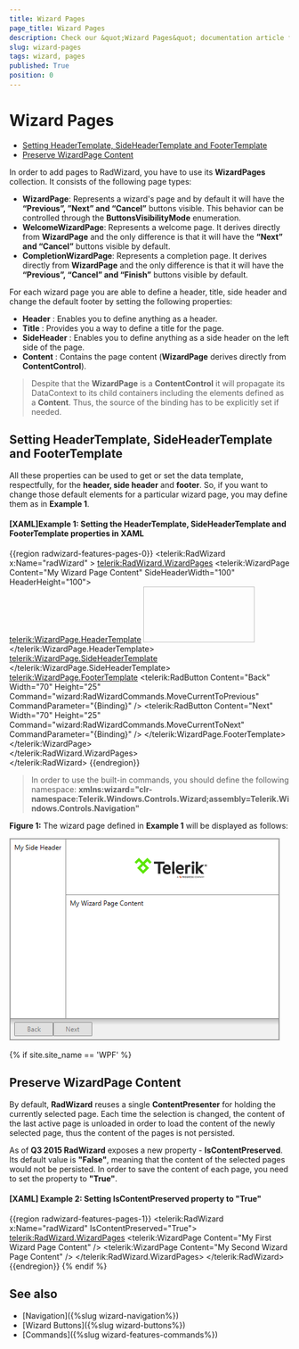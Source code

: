 ```yaml
---
title: Wizard Pages
page_title: Wizard Pages
description: Check our &quot;Wizard Pages&quot; documentation article for the RadWizard {{ site.framework_name }} control.
slug: wizard-pages
tags: wizard, pages
published: True
position: 0
---
```


# Wizard Pages

* [Setting HeaderTemplate, SideHeaderTemplate and FooterTemplate](#setting-headertemplate,-sideheadertemplate-and-footertemplate)
* [Preserve WizardPage Content](#preserve-wizardpage-content)

In order to add pages to RadWizard, you have to use its __WizardPages__ collection. It consists of the following page types:
* __WizardPage__: Represents a wizard's page and by default it will have the __“Previous”, ”Next” and “Cancel”__ buttons visible. This behavior can be controlled through the __ButtonsVisibilityMode__ enumeration.
* __WelcomeWizardPage__: Represents a welcome page. It derives directly from __WizardPage__ and the only difference is that it will have the __“Next” and “Cancel”__ buttons visible by default. 
* __CompletionWizardPage__: Represents a completion page. It derives directly from __WizardPage__ and the only difference is that it will have the __“Previous”, “Cancel” and “Finish”__ buttons visible by default. 

For each wizard page you are able to define a header, title, side header and change the default footer by setting the following properties:
* __Header__ : Enables you to define anything as a header.
* __Title__ : Provides you a way to define a title for the page.
* __SideHeader__ : Enables you to define anything as a side header on the left side of the page. 
* __Content__ : Contains the page content (__WizardPage__ derives directly from __ContentControl__). 

> Despite that the __WizardPage__ is a __ContentControl__ it will propagate its DataContext to its child containers including the elements defined as a __Content__. Thus, the source of the binding has to be explicitly set if needed. 

## Setting __HeaderTemplate, SideHeaderTemplate__ and __FooterTemplate__ 
All these properties can be used to get or set the data template, respectfully, for the __header, side header__ and __footer__. So, if you want to change those default elements for a particular wizard page, you may define them as in __Example 1__.

#### __[XAML]Example 1: Setting the HeaderTemplate, SideHeaderTemplate__ and __FooterTemplate  properties in XAML__
{{region radwizard-features-pages-0}}
	<telerik:RadWizard x:Name="radWizard" >
		<telerik:RadWizard.WizardPages>
			<telerik:WizardPage Content="My Wizard Page Content" SideHeaderWidth="100" HeaderHeight="100">					
				<telerik:WizardPage.HeaderTemplate>
					<DataTemplate>
						<Image Source="Images/BrandMark_Telerik_Black.png" Width="200" Height="100" />
					</DataTemplate>
				</telerik:WizardPage.HeaderTemplate>
				<telerik:WizardPage.SideHeaderTemplate>
					<DataTemplate>
						<TextBlock Text="My Side Header" />
					</DataTemplate>
				</telerik:WizardPage.SideHeaderTemplate>
				<telerik:WizardPage.FooterTemplate>
					<DataTemplate>
						<StackPanel Orientation="Horizontal">
							<telerik:RadButton Content="Back" 
												   Width="70" Height="25"
												   Command="wizard:RadWizardCommands.MoveCurrentToPrevious"  
												   CommandParameter="{Binding}" />
							<telerik:RadButton Content="Next" Width="70" Height="25"
												   Command="wizard:RadWizardCommands.MoveCurrentToNext" 
												   CommandParameter="{Binding}" />
						</StackPanel>
					</DataTemplate>
				</telerik:WizardPage.FooterTemplate>
			</telerik:WizardPage>				
		</telerik:RadWizard.WizardPages>			
	</telerik:RadWizard>
{{endregion}}

>In order to use the built-in commands, you should define the following namespace:
__xmlns:wizard="clr-namespace:Telerik.Windows.Controls.Wizard;assembly=Telerik.Windows.Controls.Navigation"__

__Figure 1:__ The wizard page defined in __Example 1__ will be displayed as follows:

![Pages SettingTemplates](images/pages-settingtemplates.png)

{% if site.site_name == 'WPF' %}
## Preserve WizardPage Content
By default, __RadWizard__ reuses a single __ContentPresenter__ for holding the currently selected page. Each time the selection is changed, the content of the last active page is unloaded in order to load the content of the newly selected page, thus the content of the pages is not persisted. 

As of __Q3 2015 RadWizard__ exposes a new property - __IsContentPreserved__.  Its default value is __"False"__, meaning that the content of the selected pages would not be persisted. In order to save the content of each page, you need to set the property to __"True"__.

#### __[XAML] Example 2: Setting IsContentPreserved property to "True"__
{{region radwizard-features-pages-1}}
	<telerik:RadWizard x:Name="radWizard" IsContentPreserved="True">
	    <telerik:RadWizard.WizardPages>
	        <telerik:WizardPage Content="My First Wizard Page Content" />
	        <telerik:WizardPage Content="My Second Wizard Page Content" />
	    </telerik:RadWizard.WizardPages>
	</telerik:RadWizard>
{{endregion}}
{% endif %}

## See also

* [Navigation]({%slug wizard-navigation%})
* [Wizard Buttons]({%slug wizard-buttons%})
* [Commands]({%slug wizard-features-commands%})


